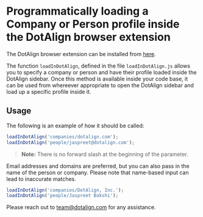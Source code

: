 # Programmatically loading a Company or Person profile inside the DotAlign browser extension

The DotAlign browser extension can be installed from 
<a href="https://chromewebstore.google.com/detail/dotalign/ofahkjbhcadlldpoahogjikmdoibbejh?hl=en-US&pli=1" target="_blank" rel="noopener noreferrer">here</a>.

The function `loadInDotAlign`, defined in the file `loadInDotAlign.js` allows you to specify a company or person and have their profile loaded inside the DotAlign sidebar. Once this method is available inside your code base, it can be used from whereever appropriate to open the DotAlign sidebar and load up a specific profile inside it.  

## Usage

The following is an example of how it should be called:

```javascript
loadInDotAlign('companies/dotalign.com');
loadInDotAlign('people/jaspreet@dotalign.com');
```

> **Note:** There is no forward slash at the beginning of the parameter.

Email addresses and domains are preferred, but you can also pass in the name of the person or company. Please note that name-based input can lead to inaccurate matches.

```javascript
loadInDotAlign('companies/DotAlign, Inc.');
loadInDotAlign('people/Jaspreet Bakshi');
```

Please reach out to team@dotalign.com for any assistance. 
